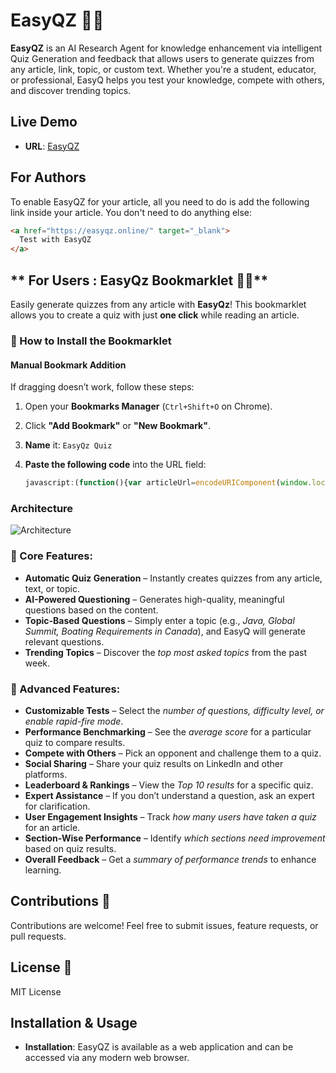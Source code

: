 # EasyQZ 🧠📖

**EasyQZ** is an AI Research Agent for knowledge enhancement via intelligent Quiz Generation and feedback  that allows users to generate quizzes from any article, link, topic, or custom text. Whether you're a student, educator, or professional, EasyQ helps you test your knowledge, compete with others, and discover trending topics.

## Live Demo
- **URL**: [EasyQZ](https://easyqz.online/)

## For Authors

To enable EasyQZ for your article, all you need to do is add the following link inside your article. You don't need to do anything else:

```html
<a href="https://easyqz.online/" target="_blank">
  Test with EasyQZ
</a>
```

## ** For Users : EasyQz Bookmarklet 📖🚀**

Easily generate quizzes from any article with **EasyQz**! This bookmarklet allows you to create a quiz with just **one click** while reading an article.

### **📌 How to Install the Bookmarklet**


#### **Manual Bookmark Addition**
If dragging doesn’t work, follow these steps:

1. Open your **Bookmarks Manager** (`Ctrl+Shift+O` on Chrome).
2. Click **"Add Bookmark"** or **"New Bookmark"**.
3. **Name** it: `EasyQz Quiz`
4. **Paste the following code** into the URL field:

   ```javascript
   javascript:(function(){var articleUrl=encodeURIComponent(window.location.href);window.open('https://easyqz.online?url='+articleUrl,'_blank');})();

### Architecture
![Architecture](servercolor.png)

### 🌟 Core Features:
- **Automatic Quiz Generation** – Instantly creates quizzes from any article, text, or topic.
- **AI-Powered Questioning** – Generates high-quality, meaningful questions based on the content.
- **Topic-Based Questions** – Simply enter a topic (e.g., *Java, Global Summit, Boating Requirements in Canada*), and EasyQ will generate relevant questions.
- **Trending Topics** – Discover the *top most asked topics* from the past week.

### 🚀 Advanced Features:
- **Customizable Tests** – Select the *number of questions, difficulty level, or enable rapid-fire mode*.
- **Performance Benchmarking** – See the *average score* for a particular quiz to compare results.
- **Compete with Others** – Pick an opponent and challenge them to a quiz.
- **Social Sharing** – Share your quiz results on LinkedIn and other platforms.
- **Leaderboard & Rankings** – View the *Top 10 results* for a specific quiz.
- **Expert Assistance** – If you don’t understand a question, ask an expert for clarification.
- **User Engagement Insights** – Track *how many users have taken a quiz* for an article.
- **Section-Wise Performance** – Identify *which sections need improvement* based on quiz results.
- **Overall Feedback** – Get a *summary of performance trends* to enhance learning.

## Contributions 🤝
Contributions are welcome! Feel free to submit issues, feature requests, or pull requests.

## License 📜
MIT License

## Installation & Usage
- **Installation**: EasyQZ is available as a web application and can be accessed via any modern web browser.
